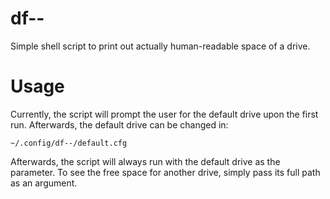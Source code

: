 # df--
Simple shell script to print out actually human-readable space of a drive.

# Usage
Currently, the script will prompt the user for the default drive upon the first run. Afterwards, the default drive can be changed in:

```
~/.config/df--/default.cfg
```

Afterwards, the script will always run with the default drive as the parameter.
To see the free space for another drive, simply pass its full path as an argument.